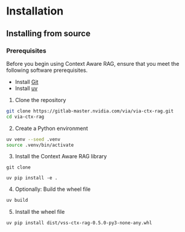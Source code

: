 <!--
SPDX-FileCopyrightText: Copyright (c) 2025 NVIDIA CORPORATION & AFFILIATES. All rights reserved.
SPDX-License-Identifier: Apache-2.0
 *
Licensed under the Apache License, Version 2.0 (the "License");
you may not use this file except in compliance with the License.
You may obtain a copy of the License at
 *
http://www.apache.org/licenses/LICENSE-2.0
 *
Unless required by applicable law or agreed to in writing, software
distributed under the License is distributed on an "AS IS" BASIS,
WITHOUT WARRANTIES OR CONDITIONS OF ANY KIND, either express or implied.
See the License for the specific language governing permissions and
limitations under the License.
-->

# Installation

## Installing from source

### Prerequisites

Before you begin using Context Aware RAG, ensure that you meet the following software prerequisites.

- Install [Git](https://git-scm.com/)
- Install [uv](https://docs.astral.sh/uv/getting-started/installation/)

1. Clone the repository

```bash
git clone https://gitlab-master.nvidia.com/via/via-ctx-rag.git
cd via-ctx-rag
```

2. Create a Python environment

```bash
uv venv --seed .venv
source .venv/bin/activate
```

3. Install the Context Aware RAG library

```
git clone

uv pip install -e .
```

4. Optionally: Build the wheel file
```bash
uv build
```

5. Install the wheel file
```bash
uv pip install dist/vss-ctx-rag-0.5.0-py3-none-any.whl
```
